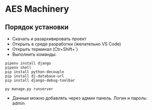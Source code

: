 # AES Machinery

## Порядок установки

- Скачать и разархивировать проект
-  Открыть в среде разработки (желательно VS Code)
- Открыть терминал (Ctr+Shift+`)
- Выполнить команды:

```
pipenv install django
pipenv shell
pip install python-decouple
pip install dj-database-url
pip install django-debug-toolbar

py manage.py runserver
```

- Данные можно добавлять через админ панель. Логин и пароль: admin
